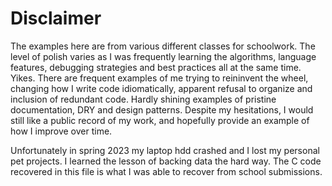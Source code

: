 # Disclaimer

The examples here are from various different classes for schoolwork. The level of polish varies as I was frequently learning the algorithms, language features, debugging strategies and best practices all at the same time. Yikes. There are frequent examples of me trying to reininvent the wheel, changing how I write code idiomatically, apparent refusal to organize and inclusion of redundant code. Hardly shining examples of pristine documentation, DRY and design patterns. Despite my hesitations, I would still like a public record of my work, and hopefully provide an example of how I improve over time.

Unfortunately in spring 2023 my laptop hdd crashed and I lost my personal pet projects. I learned the lesson of backing data the hard way. The C code recovered in this file is what I was able to recover from school submissions. 